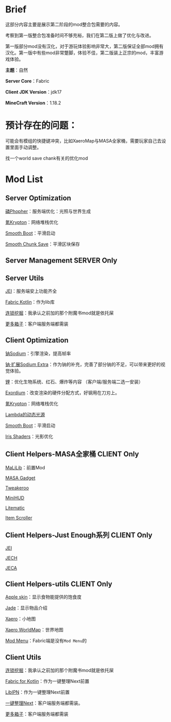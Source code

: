 # Brief
这部分内容主要是展示第二阶段的mod整合包需要的内容。

考察到第一版整合包准备时间不够充裕，我们在第二版上做了优化与改进。

第一版部分mod没有汉化，对于游玩体验影响非常大，第二版保证全部mod拥有汉化。第一版中有些mod非常蹩脚，体验不佳，第二版装上正宗的mod，丰富游戏体验。

**主题**：自然

**Server Core**：Fabric

**Client JDK Version**：jdk17

**MineCraft Version**：1.18.2

# 预计存在的问题：
可能会有模组的快捷键冲突，比如XaeroMap与MASA全家桶，需要玩家自己去设置里面手动调整。

找一个world save  chank有关的优化mod
# Mod List
## Server Optimization
[磷Phopher](https://www.mcmod.cn/class/1766.html)：服务端优化：光照与世界生成

[氪Krypton](https://www.mcmod.cn/class/3399.html)：网络堆栈优化

[Smooth Boot](https://www.mcmod.cn/class/3422.html)：平滑启动

[Smooth Chunk Save](https://www.mcmod.cn/class/6170.html)：平滑区块保存

## Server Management SERVER Only


## Server Utils
[JEI](https://www.mcmod.cn/class/459.html)：服务端安上功能齐全

[Fabric Kotlin](https://www.mcmod.cn/class/2126.html)：作为lib库

[连锁挖掘](https://www.mcmod.cn/class/3080.html)：我承认之前加的那个附魔书mod就是依托屎

[更多箱子](https://www.mcmod.cn/class/20.html)：客户端服务端都需装

## Client Optimization
[钠Sodium](https://www.mcmod.cn/class/2785.html)：引擎渲染，提高帧率 

[钠·扩展Sodium Extra](https://www.mcmod.cn/class/3701.html)：作为钠的补充，完善了部分钠的不足，可以带来更好的视觉体验。

[锂](https://www.mcmod.cn/class/2292.html)：优化生物系统、红石、爆炸等内容 （客户端/服务端二选一安装）

[Exordium](https://www.mcmod.cn/class/7540.html)：改变渲染的硬件分配方式，好钢用在刀刃上。

[氪Krypton](https://www.mcmod.cn/class/3399.html)：网络堆栈优化

[Lambda的动态光源](https://www.mcmod.cn/class/2954.html)

[Smooth Boot](https://www.mcmod.cn/class/3422.html)：平滑启动

[Iris Shaders](https://www.mcmod.cn/class/3697.html)：光影优化

## Client Helpers-MASA全家桶 CLIENT Only
[MaLiLib](https://www.mcmod.cn/class/2298.html)：前置Mod

[MASA Gadget](https://www.mcmod.cn/class/4203.html)

[Tweakeroo](https://www.mcmod.cn/class/2230.html)

[MiniHUD](https://www.mcmod.cn/class/2311.html)

[Litematic](https://www.mcmod.cn/class/2261.html)

[Item Scroller](https://www.mcmod.cn/class/1529.html)
## Client Helpers-Just Enough系列 CLIENT Only
[JEI](https://www.mcmod.cn/class/459.html) 

[JECH](https://www.mcmod.cn/class/840.html) 

[JECA](https://www.mcmod.cn/class/3643.html) 

## Client Helpers-utils CLIENT Only
[Apple skin](https://www.mcmod.cn/class/744.html)：显示食物能提供的饱食度

[Jade](https://www.mcmod.cn/class/3482.html)：显示物品介绍 

[Xaero](https://www.mcmod.cn/class/1701.html)：小地图

[Xaero WorldMap](https://www.mcmod.cn/class/1483.html)：世界地图

[Mod Menu](https://www.mcmod.cn/class/1675.html)：Fabric端是没有`Mod Menu`的

## Client Utils

[连锁挖掘](https://www.mcmod.cn/class/3080.html)：我承认之前加的那个附魔书mod就是依托屎

[Fabric for Kotlin](https://www.mcmod.cn/class/2126.html)：作为一键整理Next前置

[LibIPN](https://www.mcmod.cn/class/7713.html)：作为一键整理Next前置

[一键整理Next](https://www.mcmod.cn/class/4104.html)：客户端服务端都需装。

[更多箱子](https://www.mcmod.cn/class/20.html)：客户端服务端都需装


